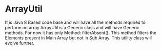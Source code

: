 # ArrayUtil
It is Java 8 Based code base and will have all the methods required to perform on array ArrayUtil is a Generic class and will have Generic methods.
For now it has only Method: filterAbsent(). This method filters the Elements present in Main Array but not in Sub Array.
This utility class will evolve further. 
